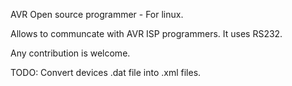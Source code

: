 AVR Open source programmer - For linux.

Allows to communcate with AVR ISP programmers. It uses RS232.

Any contribution is welcome.

TODO: Convert devices .dat file into .xml files.
